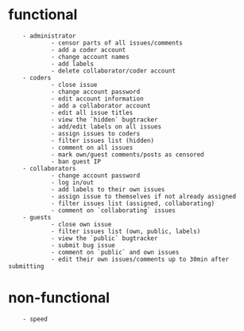 # functional
        - administrator
                - censor parts of all issues/comments
                - add a coder account
                - change account names
                - add labels
                - delete collaborator/coder account
        - coders
                - close issue
                - change account password
                - edit account information
                - add a collaborator account
                - edit all issue titles
                - view the `hidden` bugtracker
                - add/edit labels on all issues
                - assign issues to coders
                - filter issues list (hidden)
                - comment on all issues
                - mark own/guest comments/posts as censored
                - ban guest IP
        - collaborators
                - change account password
                - log in/out
                - add labels to their own issues
                - assign issue to themselves if not already assigned
                - filter issues list (assigned, collaborating)
                - comment on `collaborating` issues
        - guests
                - close own issue
                - filter issues list (own, public, labels)
                - view the `public` bugtracker
                - submit bug issue
                - comment on `public` and own issues
                - edit their own issues/comments up to 30min after submitting

# non-functional
        - speed
